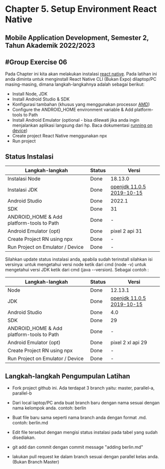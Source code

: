 # Chapter 5. Setup Environment React Native

## Mobile Application Development, Semester 2, Tahun Akademik 2022/2023

## #Group Exercise 06

Pada Chapter ini kita akan melakukan instalasi [react native]. Pada latihan ini anda diminta untuk menginstall React Native CLI (Bukan Expo) dilaptop/PC masing-masing, dimana langkah-langkahnya adalah sebagai berikut:

- Install Node, JDK
- Install Android Studio & SDK
- Konfigurasi tambahan (khusus yang menggunakan processor [AMD])
- Configure the ANDROID_HOME environment variable & Add platform-tools to Path
- Install Android Emulator (optional - bisa dilewati jika anda ingin menjalankan aplikasi langsung dari hp. Baca dokumentasi [running on device])
- Create project React Native menggunakan npx
- Run project

## Status Instalasi

| Langkah-langkah                           | Status | Versi |
| ----------------------------------------- | ------ | ----- |
| Instalasi Node                            |Done    |18.13.0|
| Instalasi JDK                             |Done    |[openjdk 11.0.5 2019-10-15] |
| Android Studio                            |Done    |2022.1 |
| SDK                                       |Done    |  31   |
| ANDROID_HOME & Add platform-tools to Path |Done    | -     |
| Android Emulator (opt)                    |Done    |pixel 2 api 31|
| Create Project RN using npx               |Done    | -     |
| Run Project on Emulator / Device          |Done    | -     |

Silahkan update status instalasi anda, apabila sudah terinstall silahkan isi versinya:
untuk mengetahui versi node ketik dari cmd (node -v) untuk mengetahui versi JDK ketik dari cmd (java --version).
Sebagai contoh :

| Langkah-langkah                           | Status | Versi                       |
| ----------------------------------------- | ------ | --------------------------- |
| Node                                      | Done   | 12.13.1                     |
| JDK                                       | Done   | [openjdk 11.0.5 2019-10-15] |
| Android Studio                            | Done   | 4.0                         |
| SDK                                       | Done   | 29                          |
| ANDROID_HOME & Add platform-tools to Path | Done   | -                           |
| Android Emulator (opt)                    | Done   | pixel 2 xl api 29           |
| Create Project RN using npx               | Done   | -                           |
| Run Project on Emulator / Device          | Done   | -                           |

## Langkah-langkah Pengumpulan Latihan

- Fork project github ini. Ada terdapat 3 branch yaitu: master, parallel-a, parallel-b
- Dari local laptop/PC anda buat branch baru dengan nama sesuai dengan nama kelompok anda. contoh: berlin
- Buat file baru sama seperti nama branch anda dengan format .md. contoh: berlin.md
- Edit file tersebut dengan mengisi status instalasi pada tabel yang sudah disediakan.
- git add dan commit dengan commit message "adding berlin.md"
- lakukan pull request ke dalam branch sesuai dengan parallel kelas anda. (Bukan Branch Master)

  [react native]: https://reactnative.dev/docs/environment-setup
  [running on device]: https://reactnative.dev/docs/running-on-device
  [amd]: https://android-developers.googleblog.com/2018/07/android-emulator-amd-processor-hyper-v.html
  [openjdk 11.0.5 2019-10-15]: https://docs.aws.amazon.com/corretto/latest/corretto-11-ug/downloads-list.html
